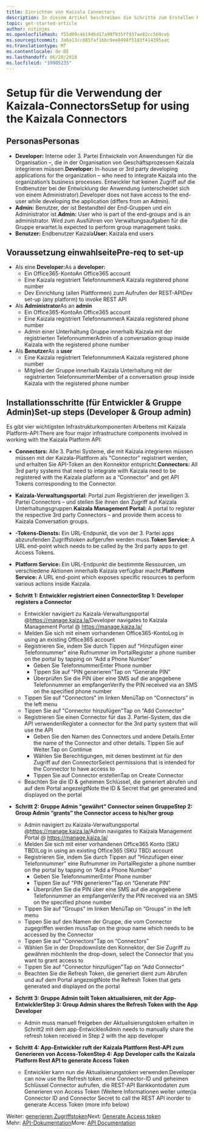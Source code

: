 ```yaml
---
title: Einrichten von Kaizala Connectors
description: In diesem Artikel beschreiben die Schritte zum Erstellen Kaizala Connectors und zum Generieren der Permission-Token
topic: get-started-article
author: nitinjms
ms.openlocfilehash: f55d09c4619d6d17a997935ff937ae82cc560ceb
ms.sourcegitcommit: 3a6a13cc885faf1bbc9ee8498f5183f414395aac
ms.translationtype: MT
ms.contentlocale: de-DE
ms.lasthandoff: 06/20/2018
ms.locfileid: "19905235"
---
```

# <a name="setup-for-using-the-kaizala-connectors"></a><span data-ttu-id="e6061-103">Setup für die Verwendung der Kaizala-Connectors</span><span class="sxs-lookup"><span data-stu-id="e6061-103">Setup for using the Kaizala Connectors</span></span>

## <a name="personas"></a><span data-ttu-id="e6061-104">Personas</span><span class="sxs-lookup"><span data-stu-id="e6061-104">Personas</span></span>

*   <span data-ttu-id="e6061-105">**Developer:** Interne oder 3. Partei Entwickeln von Anwendungen für die Organisation –, die in der Organisation von Geschäftsprozessen Kaizala integrieren müssen.</span><span class="sxs-lookup"><span data-stu-id="e6061-105">**Developer:** In-house or 3rd party developing applications for the organization – who need to integrate Kaizala into the organization’s business processes.</span></span> <span data-ttu-id="e6061-106">Entwickler hat keinen Zugriff auf die Endbenutzer bei der Entwicklung der Anwendung (unterscheidet sich von einem Administrator).</span><span class="sxs-lookup"><span data-stu-id="e6061-106">Developer does not have access to the end-user while developing the application (differs from an Admin).</span></span>
*   <span data-ttu-id="e6061-107">**Admin:** Benutzer, der ist Bestandteil der End-Gruppen und ein Administrator ist.</span><span class="sxs-lookup"><span data-stu-id="e6061-107">**Admin:** User who is part of the end-groups and is an administrator.</span></span> <span data-ttu-id="e6061-108">Wird zum Ausführen von Verwaltungsaufgaben für die Gruppe erwartet.</span><span class="sxs-lookup"><span data-stu-id="e6061-108">Is expected to perform group management tasks.</span></span>
*   <span data-ttu-id="e6061-109">**Benutzer:** Endbenutzer Kaizala</span><span class="sxs-lookup"><span data-stu-id="e6061-109">**User:** Kaizala end users</span></span>

## <a name="pre-req-to-set-up"></a><span data-ttu-id="e6061-110">Voraussetzung einwahlseite</span><span class="sxs-lookup"><span data-stu-id="e6061-110">Pre-req to set-up</span></span>

*   <span data-ttu-id="e6061-111">Als eine **Developer:**</span><span class="sxs-lookup"><span data-stu-id="e6061-111">As a **developer:**</span></span>
    *   <span data-ttu-id="e6061-112">Ein Office365-Konto</span><span class="sxs-lookup"><span data-stu-id="e6061-112">An Office365 account</span></span>
    *   <span data-ttu-id="e6061-113">Eine Kaizala registriert Telefonnummer</span><span class="sxs-lookup"><span data-stu-id="e6061-113">A Kaizala registered phone number</span></span>
    *   <span data-ttu-id="e6061-114">Dev Einrichtung (allen Plattformen) zum Aufrufen der REST-API</span><span class="sxs-lookup"><span data-stu-id="e6061-114">Dev set-up (any platform) to invoke REST API</span></span>
*   <span data-ttu-id="e6061-115">Als **Administrator**</span><span class="sxs-lookup"><span data-stu-id="e6061-115">As an **admin**</span></span>
    *   <span data-ttu-id="e6061-116">Ein Office365-Konto</span><span class="sxs-lookup"><span data-stu-id="e6061-116">An Office365 account</span></span>
    *   <span data-ttu-id="e6061-117">Eine Kaizala registriert Telefonnummer</span><span class="sxs-lookup"><span data-stu-id="e6061-117">A Kaizala registered phone number</span></span>
    *   <span data-ttu-id="e6061-118">Admin einer Unterhaltung Gruppe innerhalb Kaizala mit der registrierten Telefonnummer</span><span class="sxs-lookup"><span data-stu-id="e6061-118">Admin of a conversation group inside Kaizala with the registered phone number</span></span>
*   <span data-ttu-id="e6061-119">Als **Benutzer**</span><span class="sxs-lookup"><span data-stu-id="e6061-119">As a **user**</span></span>
    *   <span data-ttu-id="e6061-120">Eine Kaizala registriert Telefonnummer</span><span class="sxs-lookup"><span data-stu-id="e6061-120">A Kaizala registered phone number</span></span>
    *   <span data-ttu-id="e6061-121">Mitglied der Gruppe innerhalb Kaizala Unterhaltung mit der registrierten Telefonnummer</span><span class="sxs-lookup"><span data-stu-id="e6061-121">Member of a conversation group inside Kaizala with the registered phone number</span></span>

## <a name="set-up-steps-developer--group-admin"></a><span data-ttu-id="e6061-122">Installationsschritte (für Entwickler & Gruppe Admin)</span><span class="sxs-lookup"><span data-stu-id="e6061-122">Set-up steps (Developer & Group admin)</span></span>

<span data-ttu-id="e6061-123">Es gibt vier wichtigsten Infrastrukturkomponenten Arbeitens mit Kaizala Platform-API:</span><span class="sxs-lookup"><span data-stu-id="e6061-123">There are four major infrastructure components involved in working with the Kaizala Platform API:</span></span>

*   <span data-ttu-id="e6061-124">**Connectors:** Alle 3. Partei Systeme, die mit Kaizala integrieren müssen müssen mit der Kaizala-Plattform als "Connector" registriert werden, und erhalten Sie API-Token an den Konnektor entspricht.</span><span class="sxs-lookup"><span data-stu-id="e6061-124">**Connectors:** All 3rd party systems that need to integrate with Kaizala need to be registered with the Kaizala platform as a “Connector” and get API Tokens corresponding to the Connector.</span></span>
*   <span data-ttu-id="e6061-125">**Kaizala-Verwaltungsportal:** Portal zum Registrieren der jeweiligen 3. Partei Connectors – und stellen Sie ihnen den Zugriff auf Kaizala Unterhaltungsgruppen.</span><span class="sxs-lookup"><span data-stu-id="e6061-125">**Kaizala Management Portal:** A portal to register the respective 3rd party Connectors – and provide them access to Kaizala Conversation groups.</span></span>
*   <span data-ttu-id="e6061-126">**-Tokens-Diensts:** Ein URL-Endpunkt, die von der 3. Partei apps abzurufenden Zugriffstoken aufgerufen werden muss.</span><span class="sxs-lookup"><span data-stu-id="e6061-126">**Token Service:** A URL end-point which needs to be called by the 3rd party apps to get Access Tokens.</span></span>
*   <span data-ttu-id="e6061-127">**Platform Service:** Ein URL-Endpunkt die bestimmte Ressourcen, um verschiedene Aktionen innerhalb Kaizala verfügbar macht.</span><span class="sxs-lookup"><span data-stu-id="e6061-127">**Platform Service:** A URL end-point which exposes specific resources to perform various actions inside Kaizala.</span></span>
*   <span data-ttu-id="e6061-128">**Schritt 1: Entwickler registriert einen Connector**</span><span class="sxs-lookup"><span data-stu-id="e6061-128">**Step 1: Developer registers a Connector**</span></span>

    *   <span data-ttu-id="e6061-129">Entwickler navigiert zu Kaizala-Verwaltungsportal @https://manage.kaiza.la/</span><span class="sxs-lookup"><span data-stu-id="e6061-129">Developer navigates to Kaizala Management Portal @ https://manage.kaiza.la/</span></span>
    *   <span data-ttu-id="e6061-130">Melden Sie sich mit einem vorhandenen Office365-Konto</span><span class="sxs-lookup"><span data-stu-id="e6061-130">Log in using an existing Office365 account</span></span>
    *   <span data-ttu-id="e6061-131">Registrieren Sie, indem Sie durch Tippen auf "Hinzufügen einer Telefonnummer" eine Rufnummer im Portal</span><span class="sxs-lookup"><span data-stu-id="e6061-131">Register a phone number on the portal by tapping on “Add a Phone Number”</span></span>
        *   <span data-ttu-id="e6061-132">Geben Sie Telefonnummer</span><span class="sxs-lookup"><span data-stu-id="e6061-132">Enter Phone number</span></span>
        *   <span data-ttu-id="e6061-133">Tippen Sie auf "PIN generieren"</span><span class="sxs-lookup"><span data-stu-id="e6061-133">Tap on “Generate PIN”</span></span>
        *   <span data-ttu-id="e6061-134">Überprüfen Sie die PIN über eine SMS auf die angegebene Telefonnummer an empfangen</span><span class="sxs-lookup"><span data-stu-id="e6061-134">Verify the PIN received via an SMS on the specified phone number</span></span>
    *   <span data-ttu-id="e6061-135">Tippen Sie auf "Connectors" im linken Menü</span><span class="sxs-lookup"><span data-stu-id="e6061-135">Tap on “Connectors” in the left menu</span></span>
    *   <span data-ttu-id="e6061-136">Tippen Sie auf "Connector hinzufügen"</span><span class="sxs-lookup"><span data-stu-id="e6061-136">Tap on “Add Connector”</span></span>
    *   <span data-ttu-id="e6061-137">Registrieren Sie einen Connector für das 3. Partei-System, das die API verwenden</span><span class="sxs-lookup"><span data-stu-id="e6061-137">Register a connector for the 3rd party system that will use the API</span></span>
        *   <span data-ttu-id="e6061-138">Geben Sie den Namen des Connectors und andere Details.</span><span class="sxs-lookup"><span data-stu-id="e6061-138">Enter the name of the Connector and other details.</span></span> <span data-ttu-id="e6061-139">Tippen Sie auf Weiter.</span><span class="sxs-lookup"><span data-stu-id="e6061-139">Tap on Continue</span></span>
        *   <span data-ttu-id="e6061-140">Wählen Sie Berechtigungen, mit denen bestimmt ist für den Zugriff auf den Connector</span><span class="sxs-lookup"><span data-stu-id="e6061-140">Select permissions that is intended for the Connector to have access to</span></span>
        *   <span data-ttu-id="e6061-141">Tippen Sie auf Connector erstellen</span><span class="sxs-lookup"><span data-stu-id="e6061-141">Tap on Create Connector</span></span>
    *   <span data-ttu-id="e6061-142">Beachten Sie die ID & geheimen Schlüssel, die generiert abrufen und auf dem Portal angezeigt</span><span class="sxs-lookup"><span data-stu-id="e6061-142">Note the ID & Secret that get generated and displayed on the portal</span></span>

*   <span data-ttu-id="e6061-143">**Schritt 2: Gruppe Admin "gewährt" Connector seinen Gruppe**</span><span class="sxs-lookup"><span data-stu-id="e6061-143">**Step 2: Group Admin “grants” the Connector access to his/her group**</span></span>

    *   <span data-ttu-id="e6061-144">Admin navigiert zu Kaizala-Verwaltungsportal @https://manage.kaiza.la/</span><span class="sxs-lookup"><span data-stu-id="e6061-144">Admin navigates to Kaizala Management Portal @ https://manage.kaiza.la/</span></span>
    *   <span data-ttu-id="e6061-145">Melden Sie sich mit einer vorhandenen Office365 Konto (SKU TBD)</span><span class="sxs-lookup"><span data-stu-id="e6061-145">Log in using an existing Office365 (SKU TBD) account</span></span>
    *   <span data-ttu-id="e6061-146">Registrieren Sie, indem Sie durch Tippen auf "Hinzufügen einer Telefonnummer" eine Rufnummer im Portal</span><span class="sxs-lookup"><span data-stu-id="e6061-146">Register a phone number on the portal by tapping on “Add a Phone Number”</span></span>
        *   <span data-ttu-id="e6061-147">Geben Sie Telefonnummer</span><span class="sxs-lookup"><span data-stu-id="e6061-147">Enter Phone number</span></span>
        *   <span data-ttu-id="e6061-148">Tippen Sie auf "PIN generieren"</span><span class="sxs-lookup"><span data-stu-id="e6061-148">Tap on “Generate PIN”</span></span>
        *   <span data-ttu-id="e6061-149">Überprüfen Sie die PIN über eine SMS auf die angegebene Telefonnummer an empfangen</span><span class="sxs-lookup"><span data-stu-id="e6061-149">Verify the PIN received via an SMS on the specified phone number</span></span>
    *   <span data-ttu-id="e6061-150">Tippen Sie auf "Groups" im linken Menü</span><span class="sxs-lookup"><span data-stu-id="e6061-150">Tap on “Groups” in the left menu</span></span>
    *   <span data-ttu-id="e6061-151">Tippen Sie auf den Namen der Gruppe, die vom Connector zugegriffen werden muss</span><span class="sxs-lookup"><span data-stu-id="e6061-151">Tap on the group name which needs to be accessed by the Connector</span></span>
    *   <span data-ttu-id="e6061-152">Tippen Sie auf "Connectors"</span><span class="sxs-lookup"><span data-stu-id="e6061-152">Tap on “Connectors”</span></span>
    *   <span data-ttu-id="e6061-153">Wählen Sie in der Dropdownliste den Konnektor, der Sie Zugriff zu gewähren möchten</span><span class="sxs-lookup"><span data-stu-id="e6061-153">In the drop-down, select the Connector that you want to grant access to</span></span>
    *   <span data-ttu-id="e6061-154">Tippen Sie auf "Connector hinzufügen"</span><span class="sxs-lookup"><span data-stu-id="e6061-154">Tap on “Add Connector”</span></span>
    *   <span data-ttu-id="e6061-155">Beachten Sie die Refresh Token, die generiert dient zum Abrufen und auf dem Portal angezeigt</span><span class="sxs-lookup"><span data-stu-id="e6061-155">Note the Refresh Token that gets generated and displayed on the portal</span></span>

*   <span data-ttu-id="e6061-156">**Schritt 3: Gruppe Admin teilt Token aktualisieren, mit der App-Entwickler**</span><span class="sxs-lookup"><span data-stu-id="e6061-156">**Step 3: Group Admin shares the Refresh Token with the App Developer**</span></span>

    *   <span data-ttu-id="e6061-157">Admin muss manuell freigeben der Aktualisierungstoken erhalten in Schritt2 mit dem app-Entwickler</span><span class="sxs-lookup"><span data-stu-id="e6061-157">Admin needs to manually share the refresh token received in Step 2 with the app developer</span></span>

*   <span data-ttu-id="e6061-158">**Schritt 4: App-Entwickler ruft der Kaizala Plattform Rest-API zum Generieren von Access-Token**</span><span class="sxs-lookup"><span data-stu-id="e6061-158">**Step 4: App Developer calls the Kaizala Platform Rest API to generate Access Token**</span></span>

    *   <span data-ttu-id="e6061-159">Entwickler kann nun die Aktualisierungstoken verwenden.</span><span class="sxs-lookup"><span data-stu-id="e6061-159">Developer can now use the Refresh token.</span></span> <span data-ttu-id="e6061-160">eine Connector-ID und geheimen Schlüssel Connector aufrufen, die REST-API Bankkontodaten zum Generieren von Access Token (Weitere Informationen weiter unten)</span><span class="sxs-lookup"><span data-stu-id="e6061-160">a Connector ID and Connector Secret to call the REST API inorder to generate Access Token (more info below)</span></span>


<span data-ttu-id="e6061-161">Weiter: [generieren Zugriffstoken](Tokens.md)</span><span class="sxs-lookup"><span data-stu-id="e6061-161">Next:  [Generate Access token](Tokens.md)</span></span><br/>
<span data-ttu-id="e6061-162">Mehr: [API-Dokumentation](API.md)</span><span class="sxs-lookup"><span data-stu-id="e6061-162">More:  [API Documentation](API.md)</span></span>
